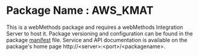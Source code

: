 # Package Name : AWS_KMAT
This is a webMethods package and requires a webMethods Integration Server to host it. Package versioning and configuration can be found in the package [manifest](./manifest.v3) file. Service and API documentation is available on the package's home page http://&lt;server&gt;:&lt;port&gt;/&lt;packagename>.
